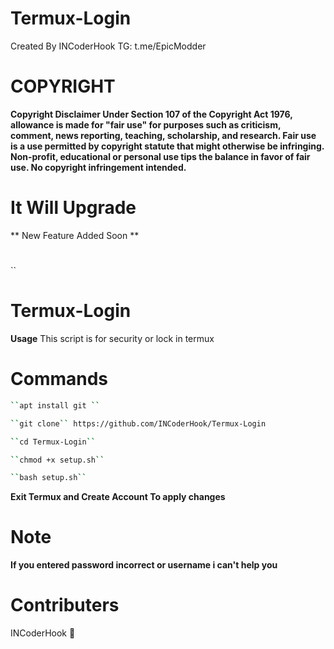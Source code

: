 # Termux-Login
Created By INCoderHook TG: t.me/EpicModder



# COPYRIGHT
**Copyright Disclaimer Under Section 107 of the Copyright Act 1976, allowance is made for "fair use" for purposes such as criticism, comment, news reporting, teaching, scholarship, and research. Fair use is a use permitted by copyright statute that might otherwise be infringing. Non-profit, educational or personal use tips the balance in favor of fair use. No copyright infringement intended.**
# It Will Upgrade
** New Feature Added Soon **
#
``
#
# Termux-Login


**Usage**
This script is for security or lock in termux




# Commands


```bash
``apt install git ``
```
```bash
``git clone`` https://github.com/INCoderHook/Termux-Login
```
```bash
``cd Termux-Login``
```
```bash
``chmod +x setup.sh``
```
```bash
``bash setup.sh``
```




**Exit Termux and Create Account To apply changes**
# Note

**If you entered password incorrect or username i can't help you**

# Contributers
INCoderHook 👻



